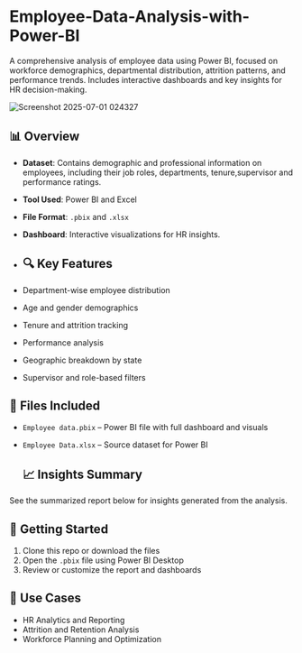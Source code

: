 # Employee-Data-Analysis-with-Power-BI
 A comprehensive analysis of employee data using Power BI, focused on workforce demographics, departmental distribution, attrition patterns, and performance trends. Includes interactive dashboards and key insights for HR decision-making.

 
 ![Screenshot 2025-07-01 024327](https://github.com/user-attachments/assets/02a18a78-ded5-4040-849b-b198ee534e03)


## 📊 Overview

- **Dataset**: Contains demographic and professional information on employees, including their job roles, departments, tenure,supervisor and performance ratings.
- **Tool Used**: Power BI and Excel
- **File Format**: `.pbix` and `.xlsx`
- **Dashboard**: Interactive visualizations for HR insights.

- ## 🔍 Key Features

- Department-wise employee distribution
- Age and gender demographics
- Tenure and attrition tracking
- Performance analysis
- Geographic breakdown by state
- Supervisor and role-based filters

## 📁 Files Included

- `Employee data.pbix` – Power BI file with full dashboard and visuals
- `Employee Data.xlsx` – Source dataset for Power BI

  ## 📈 Insights Summary

See the summarized report below for insights generated from the analysis.

## 🚀 Getting Started

1. Clone this repo or download the files
2. Open the `.pbix` file using Power BI Desktop
3. Review or customize the report and dashboards

## 🧠 Use Cases

- HR Analytics and Reporting
- Attrition and Retention Analysis
- Workforce Planning and Optimization
